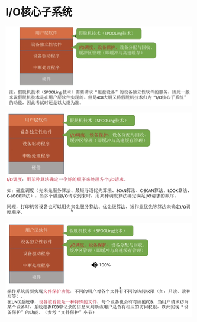 # I/O核心子系统

![image-20221204163803691](5.1_5_IO核心子系统/image-20221204163803691.png)

![image-20221204163825829](5.1_5_IO核心子系统/image-20221204163825829.png)

![image-20221204163918777](5.1_5_IO核心子系统/image-20221204163918777.png)







































